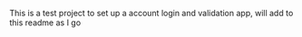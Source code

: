 This is a test project to set up a account login and validation app, will add to this readme as I go
